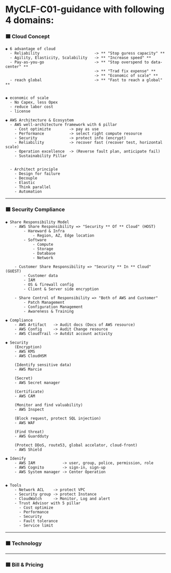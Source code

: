 # MyCLF-C01-guidance with following 4 domains:

### 🟦 Cloud Concept

    ◆ 6 advantage of cloud
      - Reliability                        -> ** "Stop guress capacity" **
      - Agility, Elasticity, Scalability   -> ** "Increase speed" **
      - Pay-as-you-go                      -> ** "Stop overspend to data-center" **
                                           -> ** "Trad fix expense" **
                                           -> ** "Economic of scale" **
      - reach global                       -> ** "Fast to reach a global" **


    ◆ economic of scale
      - No Capex, less Opex
      - reduce labor cost
      - license

    ◆ AWS Architecture & Ecosystem
      - AWS well-architecture framework with 6 pillar
        - Cost optimizte        -> pay as use
        - Performance           -> select right compute resource
        - Security              -> protect info (encrypt)
        - Reliability           -> recover fast (recover test, horizontal scale)
        - Operation excellence  -> (Reverse fault plan, anticipate fail)
        - Sustainability Pillar


      - Architect principle
        - Design for failure
        - Decouple
        - Elastic
        - Think parallel
        - Automation


---

### 🟥 Security Compliance

    ◆ Share Responsibility Model
        - AWS Share Responsibility => "Security ** Of ** Cloud" (HOST)
            - Hareward & Infra
                - Region, AZ, Edge location
            - Software
                - Compute
                - Storage
                - Database
                - Network

        - Customer Share Responsibility => "Security ** In ** Cloud" (GUEST)
            - Customer data
            - IAM
            - OS & firewall config
            - Client & Server side encryption

        - Share Control of Responsibility => "Both of AWS and Customer"
            - Patch Management
            - Configuration Management
            - Awareness & Training

    ◆ Compliance
        - AWS Artifact   -> Audit docs (Docs of AWS resource)
        - AWS Config     -> Audit Change resource
        - AWS CloudTrail -> Autdit account activity

    ◆ Security
        (Encryption)
        - AWS KMS
        - AWS CloudHSM

        (Identify sensitive data)
        - AWS Marcie

        (Secret)
        - AWS Secret manager

        (Certificate)
        - AWS CAM

        (Monitor and find valuability)
        - AWS Inspect

        (Block request, protect SQL injection)
        - AWS WAF

        (Find threat)
        - AWS Guardduty

        (Protect DDoS, route53, global accelator, cloud-front)
        - AWS Shield

    ◆ Idenify
        - AWS IAM            -> user, group, police, permission, role
        - AWS Cognito        -> sign-in, sign-up
        - AWS System manager -> Center Operation


    ◆ Tools
        - Network ACL    -> protect VPC
        - Security group -> protect Instance
        - CloudWatch     -> Monitor, Log and alert
        - Trust Advisor with 5 pillar
          - Cost optimize
          - Performance
          - Security
          - Fault tolerance
          - Service limit

---

### 🟧 Technology

---

### 🟩 Bill & Pricing
